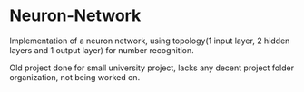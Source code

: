 # Neuron-Network
Implementation of a neuron network, using topology(1 input layer, 2 hidden layers and 1 output layer) for number recognition.

Old project done for small university project, lacks any decent project folder organization, not being worked on.
